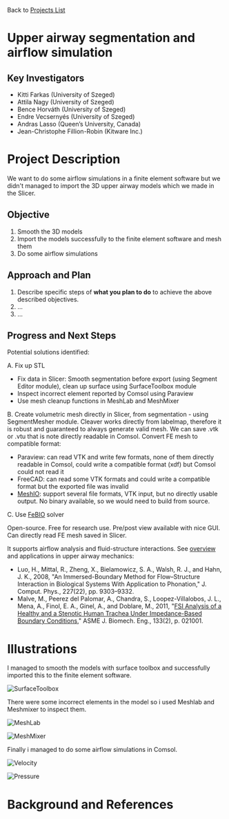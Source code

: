 Back to [Projects List](../../README.md#ProjectsList)

# Upper airway segmentation and airflow simulation

## Key Investigators

- Kitti Farkas (University of Szeged)
- Attila Nagy (University of Szeged)
- Bence Horváth (University of Szeged)
- Endre Vecsernyés (University of Szeged)
- Andras Lasso (Queen’s University, Canada)
- Jean-Christophe Fillion-Robin (Kitware Inc.)

# Project Description

We want to do some airflow simulations in a finite element software but we didn't managed to import the 3D upper airway models which we made in the Slicer.

<!-- Add a short paragraph describing the project. -->

## Objective

<!-- Describe here WHAT you would like to achieve (what you will have as end result). -->

1. Smooth the 3D models
2. Import the models successfully to the finite element software and mesh them
3. Do some airflow simulations

## Approach and Plan

<!-- Describe here HOW you would like to achieve the objectives stated above. -->

1. Describe specific steps of **what you plan to do** to achieve the above described objectives.
1. ...
1. ...

## Progress and Next Steps

<!-- Update this section as you make progress, describing of what you have ACTUALLY DONE. If there are specific steps that you could not complete then you can describe them here, too. -->

Potential solutions identified:

A. Fix up STL

- Fix data in Slicer: Smooth segmentation before export (using Segment Editor module), clean up surface using SurfaceToolbox module
- Inspect incorrect element reported by Comsol using Paraview
- Use mesh cleanup functions in MeshLab and MeshMixer

B. Create volumetric mesh directly in Slicer, from segmentation - using SegmentMesher module. Cleaver works directly from labelmap, therefore it is robust and guaranteed to always generate valid mesh. We can save .vtk or .vtu that is note directly readable in Comsol. Convert FE mesh to compatible format:

- Paraview: can read VTK and write few formats, none of them directly readable in Comsol, could write a compatible format (xdf) but Comsol could not read it
- FreeCAD: can read some VTK formats and could write a compatible format but the exported file was invalid
- [MeshIO](:https://github.com/nschloe/meshio): support several file formats, VTK input, but no directly usable output. No binary available, so we would need to build from source.

C. Use [FeBIO](https://febio.org/) solver

Open-source. Free for research use. Pre/post view available with nice GUI.
Can directly read FE mesh saved in Slicer.

It supports airflow analysis and fluid-structure interactions. See [overview](https://pdfs.semanticscholar.org/f054/aaeb1daac39b89d3e92fb1e42ed23b4bcc6b.pdf) and applications in upper airway mechanics:
-  Luo, H., Mittal, R., Zheng, X., Bielamowicz, S. A., Walsh, R. J., and Hahn, J. K., 2008, "An Immersed-Boundary Method for Flow–Structure Interaction in Biological Systems With Application to Phonation," J. Comput. Phys., 227(22), pp. 9303–9332.
- Malve, M., Peerez del Palomar, A., Chandra, S., Loopez-Villalobos, J. L., Mena, A., Finol, E. A., Ginel, A., and Doblare, M., 2011, "[FSI Analysis of a Healthy and a Stenotic Human Trachea Under Impedance-Based Boundary Conditions](Malve2011.pdf)," ASME J. Biomech. Eng., 133(2), p. 021001.

# Illustrations

<!-- Add pictures and links to videos that demonstrate what has been accomplished.
![Description of picture](Example2.jpg)
![Some more images](Example2.jpg)
-->
I managed to smooth the models with surface toolbox and successfully imported this to the finite element software.

![SurfaceToolbox](surfacetoolbox.PNG)

There were some incorrect elements in the model so i used Meshlab and Meshmixer to inspect them.

![MeshLab](meshlab.PNG)

![MeshMixer](meshmixer.PNG)

Finally i managed to do some airflow simulations in Comsol.

![Velocity](velocity.PNG)

![Pressure](pressure.PNG)

# Background and References

<!-- If you developed any software, include link to the source code repository. If possible, also add links to sample data, and to any relevant publications. -->
